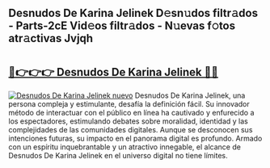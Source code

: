 ## Desnudos De Karina Jelinek D𝚎sn𝚞dos filtr𝚊dos - Parts-2cE Vid𝚎os filtr𝚊dos - N𝚞evas f𝚘tos atr𝚊ctivas Jvjqh

# <h2><a href="http://mb37xg.tromn.icu/?c=Desnudos+De+Karina+Jelinek">🔗👉👉👉 Desnudos De Karina Jelinek 🔗🔗</a></h2>

[![Desnudos De Karina Jelinek nuevo](https://i.imgur.com/pEAQMta.gif)](http://mb37xg.tromn.icu/?c=Desnudos+De+Karina+Jelinek)
Desnudos De Karina Jelinek, una persona compleja y estimulante, desafía la definición fácil. Su innovador método de interactuar con el público en línea ha cautivado y enfurecido a los espectadores, estimulando debates sobre moralidad, identidad y las complejidades de las comunidades digitales. Aunque se desconocen sus intenciones futuras, su impacto en el panorama digital es profundo. Armado con un espíritu inquebrantable y un atractivo innegable, el alcance de Desnudos De Karina Jelinek en el universo digital no tiene límites.
